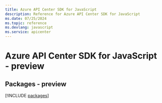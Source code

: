 ```yaml
---
title: Azure API Center SDK for JavaScript
description: Reference for Azure API Center SDK for JavaScript
ms.date: 07/25/2024
ms.topic: reference
ms.devlang: javascript
ms.service: apicenter
---
```

# Azure API Center SDK for JavaScript - preview
## Packages - preview
[!INCLUDE [packages](api-center-index.md)]